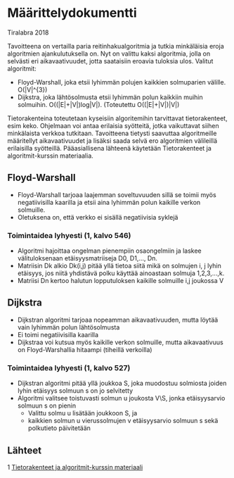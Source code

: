 ﻿# Määrittelydokumentti
Tiralabra 2018

Tavoitteena on vertailla paria reitinhakualgoritmia ja tutkia minkäläisia eroja algoritmien ajankulutuksella on. Nyt on valittu 
kaksi algoritmia, jolla on selvästi eri aikavaativuudet, jotta saataisiin eroavia tuloksia ulos. 
Valitut algoritmit: 
* Floyd-Warshall, joka etsii lyhimmän polujen kaikkien solmuparien välille. O(|V|^{3})
* Dijkstra, joka lähtösolmusta etsii lyhimmän polun kaikkiin muihin solmuihin. O((|E|+|V|)log|V|). (Toteutettu O((|E|+|V|)|V|)

Tietorakenteina toteutetaan kyseisiin algoritemihin tarvittavat tietorakenteet, esim keko.
Ohjelmaan voi antaa erilaisia syötteitä, jotka vaikuttavat siihen minkälaista verkkoa tutkitaan.
Tavoitteena tietysti saavuttaa algoritmeille määritellyt aikavaativuudet ja lisäksi saada selvä ero algoritmien välileillä erilaisilla syötteillä.
Pääasiallisena lähteenä käytetään Tietorakenteet ja algoritmit-kurssin materiaalia.

## Floyd-Warshall
* Floyd-Warshall tarjoaa laajemman soveltuvuuden sillä se toimii myös negatiivisilla kaarilla ja etsii aina lyhimmän polun kaikille verkon solmuille.
* Oletuksena on, että verkko ei sisällä negatiivisia syklejä

### Toimintaidea lyhyesti (1, kalvo 546)
* Algoritmi hajoittaa ongelman pienempiin osaongelmiin ja laskee välituloksenaan etäisyysmatriiseja D0, D1,..., Dn.
* Matriisin Dk alkio Dk(i,j) pitää yllä tietoa siitä mikä on solmujen i, j lyhin etäisyys, jos niitä yhdistävä polku käyttää ainoastaan solmuja 1,2,3,...,k.
* Matriisi Dn kertoo halutun lopputuloksen kaikille solmuille i,j joukossa V

## Dijkstra 
* Dijkstran algoritmi tarjoaa nopeamman aikavaativuuden, mutta löytää vain lyhimmän polun lähtösolmusta
* Ei toimi negatiivisilla kaarilla
* Dijkstraa voi kutsua myös kaikille verkon solmuille, mutta aikavaativuus on Floyd-Warshallia hitaampi (tiheillä verkoilla)

### Toimintaidea lyhyesti (1, kalvo 527)
* Dijkstran algoritmi pitää yllä joukkoa S, joka muodostuu solmiosta joiden lyhin etäisyys solmuun s on jo selvitetty
* Algoritmi valitsee toistuvasti solmun u joukosta V\S, jonka etäisyysarvio solmuun s on pienin
  * Valittu solmu u lisätään joukkoon S, ja
  * kaikkien solmun u vierussolmujen v etäisyysarvio solmuun s sekä polkutieto päivitetään


## Lähteet
1 [Tietorakenteet ja algoritmit-kurssin materiaali](https://www.cs.helsinki.fi/u/saska/tira.pdf)
